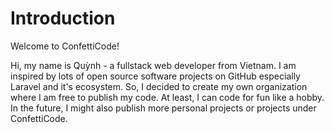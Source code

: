 # Introduction

Welcome to ConfettiCode!

Hi, my name is Quỳnh - a fullstack web developer from Vietnam. I am inspired by lots of open source software projects on GitHub especially Laravel and it's ecosystem. So, I decided to create my own organization where I am free to publish my code. At least, I can code for fun like a hobby. In the future, I might also publish more personal projects or projects under ConfettiCode.
